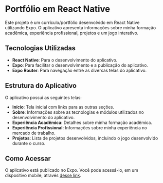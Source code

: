 # Portfólio em React Native

Este projeto é um currículo/portfólio desenvolvido em React Native utilizando Expo. O aplicativo apresenta informações sobre minha formação acadêmica, experiência profissional, projetos e um jogo interativo.

## Tecnologias Utilizadas

- **React Native**: Para o desenvolvimento do aplicativo.
- **Expo**: Para facilitar o desenvolvimento e a publicação do aplicativo.
- **Expo Router**: Para navegação entre as diversas telas do aplicativo.

## Estrutura do Aplicativo

O aplicativo possui as seguintes telas:

- **Início**: Tela inicial com links para as outras seções.
- **Sobre**: Informações sobre as tecnologias e módulos utilizados no desenvolvimento do aplicativo.
- **Experiência Acadêmica**: Detalhes sobre minha formação acadêmica.
- **Experiência Profissional**: Informações sobre minha experiência no mercado de trabalho.
- **Projetos**: Lista de projetos desenvolvidos, incluindo o jogo desenvolvido durante o curso.

## Como Acessar

O aplicativo está publicado no Expo. Você pode acessá-lo, em um dispositivo mobile, através [desse link](https://gabrielarblemos-portfolio--ctu5ngo1xz.expo.app/?classId=a5a1449a-84bc-48fe-9f76-1541a80ceed8&assignmentId=2055954b-01b0-4e36-9c54-c161d700327f&submissionId=492a68f7-8c9f-69a5-e50d-525148b1c97e).
